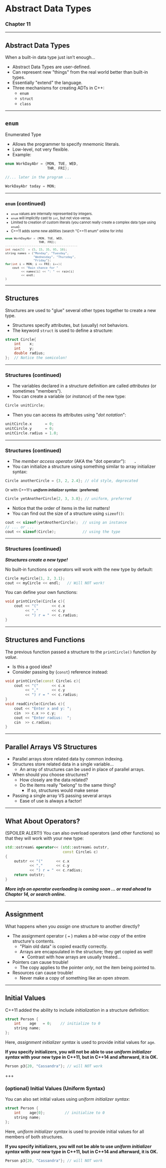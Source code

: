 # Abstract Data Types
### Chapter 11


---


## Abstract Data Types

When a built-in data type just isn’t enough...

- Abstract Data Types are user-defined.
- Can represent new "things" from the real world better than built-in types.
- Essentially "extend" the language.
- Three mechanisms for creating ADTs in C++:
    - `enum`
    - `struct`
    - `class`

---


## `enum`

Enumerated Type

- Allows the programmer to specify mnemonic literals.
- Low-level, not very flexible.
- Example:

```cpp
enum WorkDayAbr = {MON, TUE, WED,
                   THR, FRI};

//... later in the program ...

WorkDayAbr today = MON;
```

---

### `enum` (continued)
<small style="font-size: 80%;">

- `enum` values are internally represented by integers.
- `enum` will implicitly cast to `int`, but not vice-versa.
- Limited to creation of custom literals (you cannot really create a complex data type using `enum`).
- C++11 adds some new abilities (search "C++11 enum" online for info)

``` cpp
enum WorkDayAbr = {MON, TUE, WED,
                   THR, FRI};
-----------------------------------------
int rain[5]  = {5, 15, 35, 95, 10};
string names = {"Monday", "Tuesday",
                "Wednesday", "Thursday",
                "Friday"};
for(int i = MON; i <= FRI; i++){
    cout << "Rain chance for "
         << names[i] << ": " << rain[i]
         << endl;
}
```
</small>


---


## Structures

Structures are used to "glue" several other types together to create a new type.

- Structures specify attributes, but (usually) not behaviors.
- The keyword `struct` is used to define a structure:

``` cpp
struct Circle{
    int    x;
    int    y;
    double radius;
};  // Notice the semicolon!
```


---


### Structures (continued)

- The variables declared in a structure definition are called _attributes_ (or sometimes "members").
- You can create a variable (or _instance_) of the new type:

``` cpp
Circle unitCircle;
```

- Then you can access its attributes using "_dot notation_":

``` cpp
unitCircle.x      = 0;
unitCircle.y      = 0;
unitCircle.radius = 1.0;
```

---

### Structures (continued)

- The _member access operator_ (AKA the "dot operator"): &nbsp;&nbsp;&nbsp; **`  .  `**
- You can initialize a structure using something similar to array initializer syntax:

``` cpp
Circle anotherCircle = {3, 2, 2.4}; // old style, deprecated
```

<small style="font-size: 85%;">Or with C++11's **_uniform intializer syntax_**:  (**preferred**)</small>

```cpp
Circle yetAnotherCircle{2, 3, 3.8}; // uniform, preferred
```

- Notice that the order of items in the list matters!
- You can find out the size of a structure using `sizeof()`:

``` cpp
cout << sizeof(yetAnotherCircle);  // using an instance
// ... or ...
cout << sizeof(Circle);            // using the type
```

---

### Structures (continued)

_**Structures create a new type!**_

No built-in functions or operators will work with the new type by default:

``` cpp
Circle myCircle{1, 2, 3.1};
cout << myCircle << endl;   // Will NOT work!
```

You can define your own functions:

``` cpp
void printCircle(Circle c){
    cout << "("      << c.x
         << ","      << c.y
         << ") r = " << c.radius;
}
```

---

## Structures and Functions

The previous function passed a structure to the `printCircle()` function _by value_.

- Is this a good idea?
- Consider passing by (`const`) reference instead:

``` cpp
void printCircle(const Circle& c){
    cout << "("      << c.x
         << ","      << c.y
         << ") r = " << c.radius;
}
void readCircle(Circle& c){
    cout << "Enter x and y: ";
    cin  >> c.x >> c.y;
    cout << "Enter radius:  ";
    cin  >> c.radius;
}
```

---

## Parallel Arrays VS Structures

- Parallel arrays store related data by common indexing.
- Structures store related data in a single variable...
    - An array of structures can be used in place of parallel arrays.
- When should you choose structures?
    - How closely are the data related?
    - Do the items really "belong" to the same thing?
        - If so, structures would make sense
- Passing a single array VS passing several arrays
    - Ease of use is always a factor!

---

## What About Operators?

(SPOILER ALERT!) You can also overload operators (and other functions) so that they will work with your new type:

``` cpp
std::ostream& operator<< (std::ostream& outstr,
                          const Circle& c)
{
    outstr << "("      << c.x
           << ","      << c.y
           << ") r = " << c.radius;
    return outstr;
}
```

_**More info on operator overloading is coming soon ... or read ahead to Chapter 14, or search online.**_

---

## Assignment

What happens when you _assign_ one structure to another directly?

- The assignment operator ( `=` ) makes a _bit-wise copy_ of the entire structure's contents.
    + "Plain old data" is copied exactly correctly.
    + Arrays are encapsulated in the structure; they get copied as well!
        * Contrast with how arrays are usually treated...
- Pointers can cause trouble!
    + The copy applies to the pointer _only_, not the item being pointed to.
- Resources can cause trouble!
    + Never make a copy of something like an open _stream_.

---

## Initial Values

C++11 added the ability to include _initialization_ in a structure definition:

```cpp
struct Person {
    int    age   = 0;    // initialize to 0
    string name;
};
```

Here, _assignment initializer syntax_ is used to provide initial values for `age`.

**If you specify initializers, you will not be able to use _uniform initializer syntax_ with your new type in C++11, but in C++14 and afterward, it is OK.**

```cpp
Person p3{20, "Cassandra"}; // will NOT work
```

+++

### (optional) Initial Values (Uniform Syntax)

You can also set initial values using _uniform initializer syntax_:

```cpp
struct Person {
    int    age{0};         // initialize to 0
    string name;
};
```

Here, _uniform initializer syntax_ is used to provide initial values for all members of both structures.

**If you specify initializers, you will not be able to use _uniform initializer syntax_ with your new type in C++11, but in C++14 and afterward, it is OK.**

```cpp
Person p3{20, "Cassandra"}; // will NOT work
```


